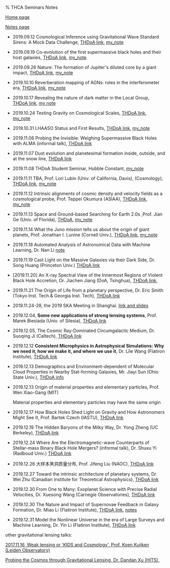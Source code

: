 % THCA Seminars Notes

[Home page](https://rkkuang.github.io/)

[Notes page](https://rkkuang.github.io/notes/)

- 2019.09.12 Cosmological Inference using Gravitational Wave Standard Sirens: A Mock Data Challenge, [THDoA link](http://astro.tsinghua.edu.cn/index.php/events/calendar/eventdetail/491/-/cosmological-inference-using-gravitational-wave-standard-sirens-a-mock-data-challenge), [my_note](190912.txt)

- 2019.09.19 Co-evolution of the first supermassive black holes and their host galaxies, [THDoA link](http://astro.tsinghua.edu.cn/index.php/events/calendar/eventdetail/492/-/co-evolution-of-the-first-supermassive-black-holes-and-their-host-galaxies), [my_note](190919.txt)

- 2019.09.26 Nature: The formation of Jupiter's diluted core by a giant impact, [THDoA link](http://astro.tsinghua.edu.cn/index.php/events/calendar/eventdetail/487/-/the-formation-of-jupiter-s-diluted-core-by-a-giant-impact), [my_note](190926.txt)

- 2019.10.10 Reverberation mapping of AGNs: roles in the interferometer era, [THDoA link](http://astro.tsinghua.edu.cn/index.php/events/calendar/eventdetail/496/-/reverberation-mapping-of-agns-roles-in-the-interferometer-era), [my_note](191010.txt) 

- 2019.10.17 Revealing the nature of dark matter in the Local Group, [THDoA link](http://astro.tsinghua.edu.cn/index.php/events/calendar/eventdetail/500/-/revealing-the-nature-of-dark-matter-in-the-local-group), [my note](191017.txt)

- 2019.10.24 Testing Gravity on Cosmological Scales, [THDoA link](http://astro.tsinghua.edu.cn/index.php/events/calendar/eventdetail/488/-/testing-gravity-on-cosmological-scales), [my_note](191024.txt)

- 2019.10.31 LHAASO Status and First Results, [THDoA link](http://astro.tsinghua.edu.cn/index.php/events/calendar/eventdetail/489/-/lhaaso-status-and-first-results), [my_note](191031.txt)

- 2019.11.06 Probing the Invisible: Weighing Supermassive Black Holes with ALMA (informal talk), [THDoA link](http://astro.tsinghua.edu.cn/index.php/events/calendar/eventdetail/520/-/probing-the-invisible-weighing-supermassive-black-holes-with-alma-informal-talk)

- 2019.11.07 Dust evolution and planetesimal formation inside, outside, and at the snow line, [THDoA link](http://astro.tsinghua.edu.cn/index.php/events/calendar/eventdetail/483/-/dust-evolution-and-planetesimal-formation-inside-outside-and-at-the-snow-line)

- 2019.11.08 THDoA Student Seminar, Hubble Constant, [my_note](191108.txt)

- 2019.11.11 TBA, Prof. Lori Lubin (Univ. of California, Davis), (Cosmology),  [THDoA link](http://astro.tsinghua.edu.cn/index.php/events/calendar/eventdetail/494/-/tba), [my_note](191111.txt)

- 2019.11.12  Intrinsic alignments of cosmic density and velocity fields as a cosmological probe, Prof. Teppei Okumura (ASIAA), [THDoA link](http://astro.tsinghua.edu.cn/index.php/events/calendar/eventdetail/493/-/intrinsic-alignments-of-cosmic-density-and-velocity-fields-as-a-cosmological-probe-special-seminar), [my_note](191112.txt)

- 2019.11.13 Space and Ground-based Searching for Earth 2.0s ,Prof. Jian Ge (Univ. of Florida), [THDoA](http://astro.tsinghua.edu.cn/index.php/events/calendar/eventdetail/519/-/space-and-ground-based-searching-for-earth-2-0s-informal-talk), [my_note](191113.txt)

- 2019.11.14 What the Juno mission tells us about the origin of giant planets, Prof. Jonathan I. Lunine (Cornell Univ.), [THDoA link](http://astro.tsinghua.edu.cn/index.php/events/calendar/eventdetail/416/-/what-the-juno-mission-tells-us-about-the-origin-of-giant-planets), [my_note](191114.txt)

- 2019.11.18 Automated Analysis of Astronomical Data with Machine Learning, Dr. Nan Li [note](191118.txt)

- 2019.11.19 Cast Light on the Massive Galaxies via their Dark Side, Dr. Song Huang (Princeton Univ.) [THDoA link](http://astro.tsinghua.edu.cn/index.php/events/calendar/eventdetail/505/-/cast-light-on-the-massive-galaxies-via-their-dark-side-special-seminar)

- [2019.11.20] An X-ray Spectral View of the Innermost Regions of Violent Black Hole Accretion, Dr. Jiachen Jiang (DoA, Tsinghua), [THDoA link](http://astro.tsinghua.edu.cn/index.php/events/calendar/eventdetail/518/-/an-x-ray-spectral-view-of-the-innermost-regions-of-violent-black-hole-accretion-informal-talk), 

- 2019.11.21 The Origin of Life from a planetary perspective, Dr. Eric Smith (Tokyo Inst. Tech.& Georgia Inst. Tech), [THDoA link]()

- 2019.11.24-28, the 2019 SKA Meeting in Shanghai. [link and slides](https://indico.skatelescope.org/event/551/overview)

- 2019.12.04, **Some new applications of strong lensing systems**, Prof. Marek Biesiada (Univ. of Silesia), [THDoA link](http://astro.tsinghua.edu.cn/index.php/events/calendar/eventdetail/523/-/some-new-applications-of-strong-lensing-systems-informal-talk)

- 2019.12.05, The Cosmic Ray-Dominated Circumgalactic Medium, Dr. Suoqing Ji (Caltech), [THDoA link](http://astro.tsinghua.edu.cn/index.php/events/calendar/eventdetail/484/-/the-cosmic-ray-dominated-circumgalactic-medium)

- 2019.12.12 **Consistent Microphysics in Astrophysical Simulations: Why we need it, how we make it, and where we use it**, Dr. Lile Wang (Flatiron Institute), [THDoA link](http://astro.tsinghua.edu.cn/index.php/events/calendar/eventdetail/514/-/consistent-microphysics-in-astrophysical-simulations-why-we-need-it-how-we-make-it-and-where-we-use-it)

- 2019.12.13 Demographics and Environment-dependent of Molecular Cloud Properties in Nearby Stat-forming Galaxies, Mr. Jiayi Sun (Ohio State Univ.), [THDoA info](191213.jpg)

- 2019.12.13 Origin of material properties and elementary particles, Prof. Wen Xiao-Gang (MIT)

  Material properties and elementary particles may have the same origin

- 2019.12.17 How Black Holes Shed Light on Gravity and How Astronomers Might See It, Prof. Bartek Czech (IASTU), [THDoA link](http://astro.tsinghua.edu.cn/index.php/events/calendar/eventdetail/516/-/how-black-holes-shed-light-on-gravity-and-how-astronomers-might-see-it-special-seminar)

- 2019.12.19 The Hidden Baryons of the Milky Way, Dr. Yong Zheng (UC Berkeley), [THDoA link](http://astro.tsinghua.edu.cn/index.php/events/calendar/eventdetail/485/-/the-hidden-baryons-of-the-milky-way)

- 2019.12.24 Where Are the Electromagnetic-wave Counterparts of Stellar-mass Binary Black Hole Mergers? (informal talk), Dr. Shuxu Yi (Radboud Univ.) [THDoA link](http://astro.tsinghua.edu.cn/index.php/events/calendar/eventdetail/522/-/where-are-the-electromagnetic-wave-counterparts-of-stellar-mass-binary-black-hole-mergers-informal-talk)

- 2019.12.26 大样本黑洞质量分布, Prof. Jifeng Liu (NAOC), [THDoA link](http://astro.tsinghua.edu.cn/index.php/events/calendar/eventdetail/530/-/)

- 2019.12.27  Toward the intrinsic architecture of planetary systems, Dr. Wei Zhu (Canadian Institute for Theoretical Astrophysics), [THDoA link](http://astro.tsinghua.edu.cn/index.php/events/calendar/eventdetail/534/-/toward-the-intrinsic-architecture-of-planetary-systems)

- 2019.12.30 From One to Many: Exoplanet Science with Precise Radial Velocities, Dr. Xuesong Wang (Carnegie Observatories), [THDoA link](http://astro.tsinghua.edu.cn/index.php/events/calendar/eventdetail/536/-/from-one-to-many-exoplanet-science-with-precise-radial-velocities)

- 2019.12.30 The Nature and Impact of Supernovae Feedback in Galaxy Formation, Dr. Miao Li (Flatiron Institute), [THDoA link](http://astro.tsinghua.edu.cn/index.php/events/calendar/eventdetail/540/-/the-nature-and-impact-of-supernovae-feedback-in-galaxy-formation), [notes](191230.txt)

- 2019.12.31 Model the Nonlinear Universe in the era of Large Surveys and Machine Learning, Dr. Yin Li (Flatiron Institute), [THDoA link](http://astro.tsinghua.edu.cn/index.php/events/calendar/eventdetail/535/-/model-the-nonlinear-universe-in-the-era-of-large-surveys-and-machine-learning )

other gravitational lensing talks:

[2017.11.16, Weak lensing or 'KIDS and Cosmology', Prof. Koen Kuijken (Leiden Observatory)](http://astro.tsinghua.edu.cn/index.php/events/calendar/eventdetail/248/-/weak-lensing-or-kids-and-cosmology)

[Probing the Cosmos through Gravitational Lensing, Dr. Dandan Xu (HITS), ](http://astro.tsinghua.edu.cn/index.php/events/calendar/eventdetail/295/-/probing-the-cosmos-through-gravitational-lensing)